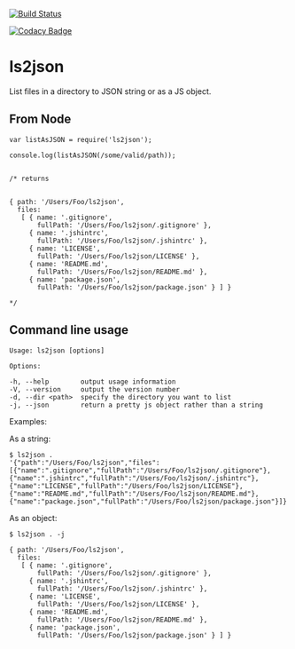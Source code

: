 [![Build Status](https://travis-ci.org/supasympa/ls-js.svg?branch=master)](https://travis-ci.org/supasympa/ls-js)

[![Codacy Badge](https://api.codacy.com/project/badge/grade/1ae9c2038ca7427bbacc03f457b77ec2)](https://www.codacy.com/app/lewis-barclay/ls2json)

ls2json
=====

List files in a directory to JSON string or as a JS object.

From Node
---------

    var listAsJSON = require('ls2json');

    console.log(listAsJSON(/some/valid/path));


    /* returns


    { path: '/Users/Foo/ls2json',
      files:
       [ { name: '.gitignore',
           fullPath: '/Users/Foo/ls2json/.gitignore' },
         { name: '.jshintrc',
           fullPath: '/Users/Foo/ls2json/.jshintrc' },
         { name: 'LICENSE',
           fullPath: '/Users/Foo/ls2json/LICENSE' },
         { name: 'README.md',
           fullPath: '/Users/Foo/ls2json/README.md' },
         { name: 'package.json',
           fullPath: '/Users/Foo/ls2json/package.json' } ] }

    */


Command line usage
------------------

    Usage: ls2json [options]

    Options:

    -h, --help        output usage information
    -V, --version     output the version number
    -d, --dir <path>  specify the directory you want to list
    -j, --json        return a pretty js object rather than a string

  Examples:

As a string:

    $ ls2json .
    '{"path":"/Users/Foo/ls2json","files":[{"name":".gitignore","fullPath":"/Users/Foo/ls2json/.gitignore"},{"name":".jshintrc","fullPath":"/Users/Foo/ls2json/.jshintrc"},{"name":"LICENSE","fullPath":"/Users/Foo/ls2json/LICENSE"},{"name":"README.md","fullPath":"/Users/Foo/ls2json/README.md"},{"name":"package.json","fullPath":"/Users/Foo/ls2json/package.json"}]}'

As an object:

    $ ls2json . -j

    { path: '/Users/Foo/ls2json',
      files:
       [ { name: '.gitignore',
           fullPath: '/Users/Foo/ls2json/.gitignore' },
         { name: '.jshintrc',
           fullPath: '/Users/Foo/ls2json/.jshintrc' },
         { name: 'LICENSE',
           fullPath: '/Users/Foo/ls2json/LICENSE' },
         { name: 'README.md',
           fullPath: '/Users/Foo/ls2json/README.md' },
         { name: 'package.json',
           fullPath: '/Users/Foo/ls2json/package.json' } ] }

<!-- -->
